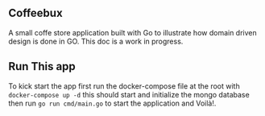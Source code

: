 ## Coffeebux 

A small coffe store application built with Go to illustrate how domain 
driven design is done in GO. This doc is a work in progress. 

## Run This app 

To kick start the app first run the docker-compose file at the root 
with `docker-compose up -d` this should start and initialize the mongo 
database then run `go run cmd/main.go` to start the application and Voilà!.
